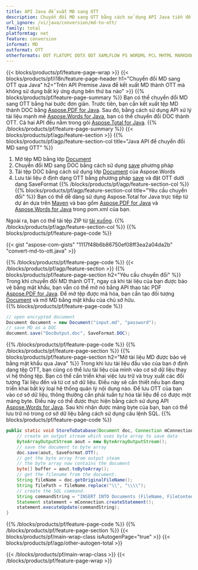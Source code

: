 ```yaml
---
title: API Java để xuất MD sang OTT
description: Chuyển đổi MD sang OTT bằng cách sử dụng API Java tiền đề
url_ignore: /vi/java/conversion/md-to-ott/
family: total
platformtag: net
feature: conversion
informat: MD
outformat: OTT
otherformats: DOT FLATOPC DOTX ODT XAMLFLOW PS WORDML PCL MHTML MARKDOWN DOTM OTT
---
```

{{< blocks/products/pf/feature-page-wrap >}}
{{< blocks/products/pf/i18n/feature-page-header h1="Chuyển đổi MD sang OTT qua Java" h2="Trên API Premise Java để kết xuất MD thành OTT mà không sử dụng bất kỳ ứng dụng bên thứ ba nào" >}}
{{% blocks/products/pf/feature-page-summary %}}
Bạn có thể chuyển đổi MD sang OTT bằng hai bước đơn giản. Trước tiên, bạn cần kết xuất tệp MD thành DOC bằng [Aspose.PDF for Java](https://products.aspose.com/pdf/java/). Sau đó, bằng cách sử dụng API xử lý tài liệu mạnh mẽ [Aspose.Words for Java](https://products.aspose.com/words/java/), bạn có thể chuyển đổi DOC thành OTT. Cả hai API đều nằm trong gói [Aspose.Total for Java](https://products.aspose.com/total/java/).
{{% /blocks/products/pf/feature-page-summary  %}}
{{< blocks/products/pf/agp/feature-section >}}
{{% blocks/products/pf/agp/feature-section-col title="Java API để chuyển đổi MD sang OTT" %}}
1. Mở tệp MD bằng lớp [Document](https://reference.aspose.com/pdf/java/com.aspose.pdf/Document)
2. Chuyển đổi MD sang DOC bằng cách sử dụng [save](https://reference.aspose.com/pdf/java/com.aspose.pdf/Document#save-java.lang.String-com.aspose.pdf.SaveOptions- ) phương pháp
3. Tải tệp DOC bằng cách sử dụng lớp [Document](https://reference.aspose.com/words/java/com.aspose.words/Document) của Aspose.Words
4. Lưu tài liệu ở định dạng OTT bằng phương pháp [save](https://reference.aspose.com/words/java/com.aspose.words/Document#save(java.lang.String,int)) và đặt OTT dưới dạng SaveFormat
{{% /blocks/products/pf/agp/feature-section-col %}}
{{% blocks/products/pf/agp/feature-section-col title="Yêu cầu chuyển đổi" %}}
Bạn có thể dễ dàng sử dụng Aspose.Total for Java trực tiếp từ dự án dựa trên [Maven](https://releases.aspose.com/total/java/) và bao gồm [Aspose.PDF for Java](https://docs.aspose.com/pdf/java/installation/) và [Aspose.Words for Java](https://docs.aspose.com/words/java/installation/) trong pom.xml của bạn.

Ngoài ra, bạn có thể tải tệp ZIP từ [tải xuống](https://releases.aspose.com/total/java).
{{% /blocks/products/pf/agp/feature-section-col %}}
{{% blocks/products/pf/feature-page-code %}}
{{< gist "aspose-com-gists" "1117f48b6b86750ef08ff3ea2a04da2b" "convert-md-to-ott.java" >}}
{{% /blocks/products/pf/feature-page-code %}}
{{< /blocks/products/pf/agp/feature-section >}}
{{% blocks/products/pf/feature-page-section  h2="Yêu cầu chuyển đổi" %}}
Trong khi chuyển đổi MD thành OTT, ngay cả khi tài liệu của bạn được bảo vệ bằng mật khẩu, bạn vẫn có thể mở nó bằng API thao tác PDF [Aspose.PDF for Java](https://docs.aspose.com/pdf/java/installation/). Để mở tệp được mã hóa, bạn cần tạo đối tượng [Document](https://reference.aspose.com/pdf/java/com.aspose.pdf/Document) và mở MD bằng mật khẩu của chủ sở hữu.  
{{% blocks/products/pf/feature-page-code %}}
```cs
// open encrypted document
Document document = new Document("input.md", "password");
// save MD as a DOC 
document.save("DocOutput.doc", SaveFormat.DOC);
```

{{% /blocks/products/pf/feature-page-code  %}}
{{% /blocks/products/pf/feature-page-section %}}
{{% blocks/products/pf/feature-page-section  h2="Mở tài liệu MD được bảo vệ bằng mật khẩu qua Java" %}}
Trong khi lưu tài liệu đầu vào của bạn ở định dạng tệp OTT, bạn cũng có thể lưu tài liệu của mình vào cơ sở dữ liệu thay vì hệ thống tệp. Bạn có thể cần triển khai việc lưu trữ và truy xuất các đối tượng Tài liệu đến và từ cơ sở dữ liệu. Điều này sẽ cần thiết nếu bạn đang triển khai bất kỳ loại hệ thống quản lý nội dung nào. Để lưu OTT của bạn vào cơ sở dữ liệu, thông thường cần phải tuần tự hóa tài liệu để có được một mảng byte. Điều này có thể được thực hiện bằng cách sử dụng API [Aspose.Words for Java](https://products.aspose.com/words/Java/). Sau khi nhận được mảng byte của bạn, bạn có thể lưu trữ nó trong cơ sở dữ liệu bằng cách sử dụng câu lệnh SQL. 
{{% blocks/products/pf/feature-page-code %}}

```java
public static void StoreToDatabase(Document doc, Connection mConnection) throws Exception {
    // create an output stream which uses byte array to save data
    ByteArrayOutputStream aout = new ByteArrayOutputStream();
    // save the document to byte array
    doc.save(aout, SaveFormat.OTT);
    // get the byte array from output steam
    // the byte array now contains the document
    byte[] buffer = aout.toByteArray();
    // get the filename from the document.
    String fileName = doc.getOriginalFileName();
    String filePath = fileName.replace("\\", "\\\\");
    // create the SQL command.
    String commandString = "INSERT INTO Documents (FileName, FileContent) VALUES('" + filePath + "', '" + buffer + "')";
    Statement statement = mConnection.createStatement();
    statement.executeUpdate(commandString);
}  
```

{{% /blocks/products/pf/feature-page-code  %}}
{{% /blocks/products/pf/feature-page-section %}}
{{< blocks/products/pf/main-wrap-class isAutogenPage="true" >}}
{{< blocks/products/pf/agp/other-autogen-total >}}

{{< /blocks/products/pf/main-wrap-class >}}
{{< /blocks/products/pf/feature-page-wrap >}}
